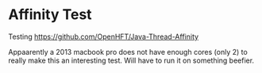 Affinity Test
=============

Testing https://github.com/OpenHFT/Java-Thread-Affinity

Appaarently a 2013 macbook pro does not have enough cores (only 2) to really make this an interesting test.  Will have to run it on something beefier.
